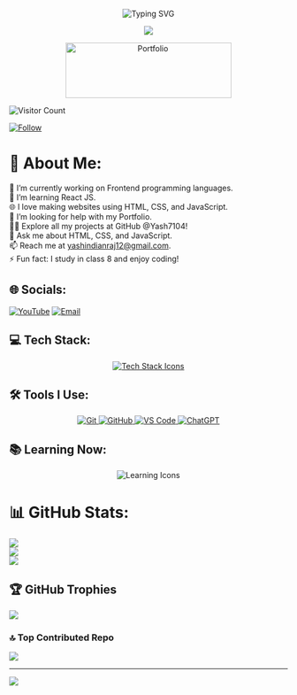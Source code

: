 <p align="center">
  <img src="https://readme-typing-svg.herokuapp.com?font=Poppins&weight=700&size=28&duration=4500&pause=1000&color=0E75B6&center=true&width=480&lines=Hello+World,+Yash+Here;Frontend+Developer" alt="Typing SVG" />
</p>

<p align="center">
  <img src="https://user-images.githubusercontent.com/61057666/169029838-74df663d-2e62-4d77-bdff-b43f7d63f00f.png" />
</p>

<p align="center">
  <a href="https://yash7104.github.io/Protfolio/" target="_blank">
    <img height="100" width="300" src="https://thumbs.dreamstime.com/b/portfolio-text-written-over-colorful-background-portfolio-business-texture-colorful-blocks-195693092.jpg" alt="Portfolio" />
  </a>
</p>

![Visitor Count](https://visitor-badge.laobi.icu/badge?page_id=Yash7104.Yash7104)

[![Follow](https://img.shields.io/github/followers/Yash7104?label=Follow&style=social)](https://github.com/Yash7104)


# 💫 About Me:
🔭 I’m currently working on Frontend programming languages.<br>
🌱 I’m learning React JS.<br>
🌐 I love making websites using HTML, CSS, and JavaScript.<br>
🤝 I’m looking for help with my Portfolio.<br>
👨‍💻 Explore all my projects at GitHub @Yash7104!<br>
💬 Ask me about HTML, CSS, and JavaScript.<br>
📫 Reach me at yashindianraj12@gmail.com.<br>
⚡ Fun fact: I study in class 8 and enjoy coding!<br>

## 🌐 Socials:
[![YouTube](https://img.shields.io/badge/YouTube-%23FF0000.svg?logo=YouTube&logoColor=white)](https://www.youtube.com/@100solution)
[![Email](https://img.shields.io/badge/Email-D14836?logo=gmail&logoColor=white)](mailto:yashindianraj12@gmail.com) 

## 💻 Tech Stack:
<p align="center">
  <a href="https://skillicons.dev">
    <img src="https://skillicons.dev/icons?i=html,css,js&perline=4" alt="Tech Stack Icons" />
  </a>
</p>

## 🛠 Tools I Use:
<p align="center">
  <a href="https://git-scm.com/">
    <img src="https://skillicons.dev/icons?i=git" alt="Git" />
  </a>
  <a href="https://github.com/">
    <img src="https://skillicons.dev/icons?i=github" alt="GitHub" />
  </a>
  <a href="https://code.visualstudio.com/">
    <img src="https://skillicons.dev/icons?i=vscode" alt="VS Code" />
  </a>
  <a href="https://openai.com/chatgpt">
    <img src="https://skillicons.dev/icons?i=openai" alt="ChatGPT" />
  </a>
</p>

## 📚 Learning Now:
<p align="center">
  <img src="https://skillicons.dev/icons?i=react,mongodb&perline=4" alt="Learning Icons" />
</p>


# 📊 GitHub Stats:
![](https://github-readme-stats.vercel.app/api?username=Yash7104&theme=neon&hide_border=false&include_all_commits=true&count_private=false)<br/>
![](https://nirzak-streak-stats.vercel.app/?user=Yash7104&theme=neon&hide_border=false)<br/>
![](https://github-readme-stats.vercel.app/api/top-langs/?username=Yash7104&theme=neon&hide_border=false&include_all_commits=true&count_private=false&layout=compact)

## 🏆 GitHub Trophies
![](https://github-profile-trophy.vercel.app/?username=Yash7104&theme=radical&no-frame=false&no-bg=false&margin-w=4)

### 🔝 Top Contributed Repo
![](https://github-contributor-stats.vercel.app/api?username=Yash7104&limit=5&theme=neon&combine_all_yearly_contributions=true)

---
[![](https://visitcount.itsvg.in/api?id=Yash7104&icon=6&color=0)](https://visitcount.itsvg.in)

<!-- Proudly created with GPRM ( https://gprm.itsvg.in ) -->

<!---
Yash/Yash7104 is a ✨ special ✨ repository because its `README.md` (this file) appears on my GitHub profile.
--->



